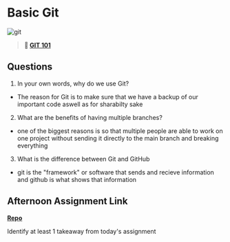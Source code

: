 # Basic Git

![git](https://git-scm.com/images/branching-illustration@2x.png)

> **📖 [GIT 101](https://codeworksacademy.com/fs-student-guide/resources/wk1/01-GIT)**

## Questions

1. In your own words, why do we use Git?
  - The reason for Git is to make sure that we have a backup of our important code aswell as for sharabilty sake
2. What are the benefits of having multiple branches?
  - one of the biggest reasons is so that multiple people are able to work on one project without sending it directly to the main branch and breaking everything
3. What is the difference between Git and GitHub
  - git is the "framework" or software that sends and recieve information and github is what shows that information
## Afternoon Assignment Link

**[Repo](https://github.com/HardlySalty/afternoon-challenge-two)**

Identify at least 1 takeaway from today's assignment
